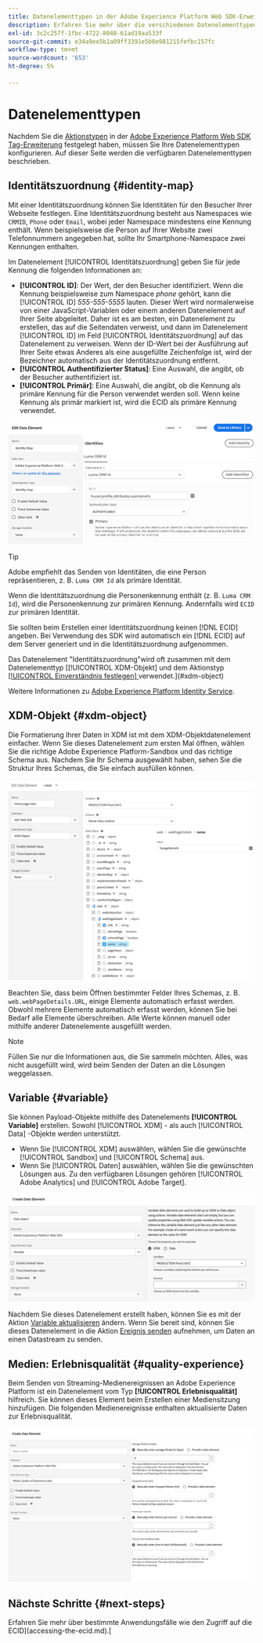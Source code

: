 ```yaml
---
title: Datenelementtypen in der Adobe Experience Platform Web SDK-Erweiterung
description: Erfahren Sie mehr über die verschiedenen Datenelementtypen, die von der Adobe Experience Platform Web SDK-Tag-Erweiterung bereitgestellt werden.
exl-id: 3c2c257f-1fbc-4722-8040-61ad19aa533f
source-git-commit: e34a9ee5b1a09ff3391e5b0e981215fefbc157fc
workflow-type: tm+mt
source-wordcount: '653'
ht-degree: 5%

---
```



# Datenelementtypen

Nachdem Sie die [Aktionstypen](action-types.md) in der [Adobe Experience Platform Web SDK Tag-Erweiterung](web-sdk-extension-configuration.md) festgelegt haben, müssen Sie Ihre Datenelementtypen konfigurieren. Auf dieser Seite werden die verfügbaren Datenelementtypen beschrieben.

## Identitätszuordnung {#identity-map}

Mit einer Identitätszuordnung können Sie Identitäten für den Besucher Ihrer Webseite festlegen. Eine Identitätszuordnung besteht aus Namespaces wie `CRMID`, `Phone` oder `Email`, wobei jeder Namespace mindestens eine Kennung enthält. Wenn beispielsweise die Person auf Ihrer Website zwei Telefonnummern angegeben hat, sollte Ihr Smartphone-Namespace zwei Kennungen enthalten.

Im Datenelement [!UICONTROL Identitätszuordnung] geben Sie für jede Kennung die folgenden Informationen an:

* **[!UICONTROL ID]**: Der Wert, der den Besucher identifiziert. Wenn die Kennung beispielsweise zum Namespace _phone_ gehört, kann die [!UICONTROL ID] _555-555-5555_ lauten. Dieser Wert wird normalerweise von einer JavaScript-Variablen oder einem anderen Datenelement auf Ihrer Seite abgeleitet. Daher ist es am besten, ein Datenelement zu erstellen, das auf die Seitendaten verweist, und dann im Datenelement [!UICONTROL ID] im Feld [!UICONTROL Identitätszuordnung] auf das Datenelement zu verweisen. Wenn der ID-Wert bei der Ausführung auf Ihrer Seite etwas Anderes als eine ausgefüllte Zeichenfolge ist, wird der Bezeichner automatisch aus der Identitätszuordnung entfernt.
* **[!UICONTROL Authentifizierter Status]**: Eine Auswahl, die angibt, ob der Besucher authentifiziert ist.
* **[!UICONTROL Primär]**: Eine Auswahl, die angibt, ob die Kennung als primäre Kennung für die Person verwendet werden soll. Wenn keine Kennung als primär markiert ist, wird die ECID als primäre Kennung verwendet.

![UI-Bild mit dem Bildschirm &quot;Datenelement bearbeiten&quot;](assets/identity-map-data-element.png)

>[!TIP]
>
>Adobe empfiehlt das Senden von Identitäten, die eine Person repräsentieren, z. B. `Luma CRM Id` als primäre Identität.
>
>Wenn die Identitätszuordnung die Personenkennung enthält (z. B. `Luma CRM Id`), wird die Personenkennung zur primären Kennung. Andernfalls wird `ECID` zur primären Identität.

Sie sollten beim Erstellen einer Identitätszuordnung keinen [!DNL ECID] angeben. Bei Verwendung des SDK wird automatisch ein [!DNL ECID] auf dem Server generiert und in die Identitätszuordnung aufgenommen.

Das Datenelement &quot;Identitätszuordnung&quot;wird oft zusammen mit dem Datenelementtyp [[!UICONTROL XDM-Objekt] und dem Aktionstyp [[!UICONTROL Einverständnis festlegen] ](action-types.md#set-consent) verwendet.](#xdm-object)

Weitere Informationen zu [Adobe Experience Platform Identity Service](../../../../identity-service/home.md).

## XDM-Objekt {#xdm-object}

Die Formatierung Ihrer Daten in XDM ist mit dem XDM-Objektdatenelement einfacher. Wenn Sie dieses Datenelement zum ersten Mal öffnen, wählen Sie die richtige Adobe Experience Platform-Sandbox und das richtige Schema aus. Nachdem Sie Ihr Schema ausgewählt haben, sehen Sie die Struktur Ihres Schemas, die Sie einfach ausfüllen können.

![UI-Bild, das die XDM-Objektstruktur anzeigt.](assets/XDM-object.png)

Beachten Sie, dass beim Öffnen bestimmter Felder Ihres Schemas, z. B. `web.webPageDetails.URL`, einige Elemente automatisch erfasst werden. Obwohl mehrere Elemente automatisch erfasst werden, können Sie bei Bedarf alle Elemente überschreiben. Alle Werte können manuell oder mithilfe anderer Datenelemente ausgefüllt werden.

>[!NOTE]
>
>Füllen Sie nur die Informationen aus, die Sie sammeln möchten. Alles, was nicht ausgefüllt wird, wird beim Senden der Daten an die Lösungen weggelassen.

## Variable {#variable}

Sie können Payload-Objekte mithilfe des Datenelements **[!UICONTROL Variable]** erstellen. Sowohl [!UICONTROL XDM] - als auch [!UICONTROL Data] -Objekte werden unterstützt.

* Wenn Sie [!UICONTROL XDM] auswählen, wählen Sie die gewünschte [!UICONTROL Sandbox] und [!UICONTROL Schema] aus.
* Wenn Sie [!UICONTROL Daten] auswählen, wählen Sie die gewünschten Lösungen aus. Zu den verfügbaren Lösungen gehören [!UICONTROL Adobe Analytics] und [!UICONTROL Adobe Target].

![Bild der Tags-Benutzeroberfläche mit den Datenelementoptionen.](assets/variable-data-element.png)

Nachdem Sie dieses Datenelement erstellt haben, können Sie es mit der Aktion [Variable aktualisieren](./action-types.md#update-variable) ändern. Wenn Sie bereit sind, können Sie dieses Datenelement in die Aktion [Ereignis senden](./action-types.md#send-event) aufnehmen, um Daten an einen Datastream zu senden.

## Medien: Erlebnisqualität {#quality-experience}

Beim Senden von Streaming-Medienereignissen an Adobe Experience Platform ist ein Datenelement vom Typ **[!UICONTROL Erlebnisqualität]** hilfreich. Sie können dieses Element beim Erstellen einer Mediensitzung hinzufügen. Die folgenden Medienereignisse enthalten aktualisierte Daten zur Erlebnisqualität.

![UI-Bild, das den Bildschirm &quot;Qualität des Experience-Datenelements erstellen&quot;anzeigt.](assets/qoe-data-element.png)

## Nächste Schritte {#next-steps}

Erfahren Sie mehr über bestimmte Anwendungsfälle wie den Zugriff auf die ECID](accessing-the-ecid.md).[
